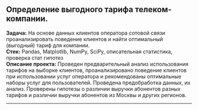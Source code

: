 ## **Определение выгодного тарифа телеком-компании.**

**Задача:** На основе данных клиентов оператора сотовой связи проанализировать поведение клиентов и найти оптимальный (выгодный) тариф для компании. \
**Стек:** Pandas, Matplotlib, NumPy, SciPy, описательная статистика, проверка стат гипотез \
**Описание проекта:** Проведен предварительный анализ использования тарифов на выборке клиентов,
проанализировано поведение клиентов при использовании услуг оператора и
рекомендованы оптимальные наборы услуг для пользователей. Проведена предобработка
данных, их анализ. Проверены гипотезы о различии выручки абонентов разных тарифов и
различии выручки абонентов из Москвы и других регионов.

___
